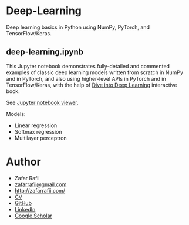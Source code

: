 # Deep-Learning

Deep learning basics in Python using NumPy, PyTorch, and TensorFlow/Keras.

## deep-learning.ipynb

This Jupyter notebook demonstrates fully-detailed and commented examples of classic deep learning models written from scratch in NumPy and in PyTorch, and also using higher-level APIs in PyTorch and in TensorFlow/Keras, with the help of [Dive into Deep Learning](https://d2l.ai/) interactive book.

See [Jupyter notebook viewer](https://github.com/zafarrafii/Deep-Learning/blob/master/deep-learning.ipynb).

Models:
- Linear regression
- Softmax regression
- Multilayer perceptron

# Author

- Zafar Rafii
- zafarrafii@gmail.com
- http://zafarrafii.com/
- [CV](http://zafarrafii.com/Zafar%20Rafii%20-%20C.V..pdf)
- [GitHub](https://github.com/zafarrafii)
- [LinkedIn](https://www.linkedin.com/in/zafarrafii/)
- [Google Scholar](https://scholar.google.com/citations?user=8wbS2EsAAAAJ&hl=en)

